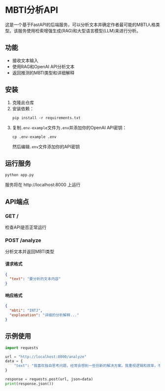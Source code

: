 # MBTI分析API

这是一个基于FastAPI的后端服务，可以分析文本并确定作者最可能的MBTI人格类型。该服务使用检索增强生成(RAG)和大型语言模型(LLM)来进行分析。

## 功能

- 接收文本输入
- 使用RAG和OpenAI API分析文本
- 返回推测的MBTI类型和详细解释

## 安装

1. 克隆此仓库
2. 安装依赖：
   ```
   pip install -r requirements.txt
   ```
3. 复制`.env-example`文件为`.env`并添加你的OpenAI API密钥：
   ```
   cp .env-example .env
   ```
   然后编辑`.env`文件添加你的API密钥

## 运行服务

```
python app.py
```

服务将在 http://localhost:8000 上运行

## API端点

### GET /
检查API是否正常运行

### POST /analyze
分析文本并返回MBTI类型

#### 请求格式
```json
{
  "text": "要分析的文本内容"
}
```

#### 响应格式
```json
{
  "mbti": "INTJ",
  "explanation": "详细的分析解释..."
}
```

## 示例使用

```python
import requests

url = "http://localhost:8000/analyze"
data = {
    "text": "我喜欢独自思考问题，经常会想到一些创新的解决方案。我重视逻辑和效率，不太喜欢即兴的社交活动。"
}

response = requests.post(url, json=data)
print(response.json())
``` 